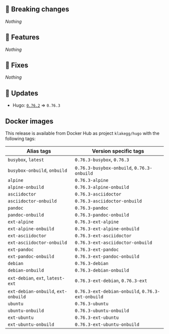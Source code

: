 ## :loudspeaker: Breaking changes

*Nothing*


## :tada: Features

*Nothing*


## :bug: Fixes

*Nothing*


## :heartbeat: Updates

* Hugo: [`0.76.2`](https://github.com/klakegg/docker-hugo/releases/tag/0.76.2) => `0.76.3`


## Docker images

This release is available from Docker Hub as project `klakegg/hugo` with the following tags:

| Alias tags                   | Version specific tags                      |
| ---------------------------- | ------------------------------------------ |
| `busybox`, `latest`          | `0.76.3-busybox`, `0.76.3`                 |
| `busybox-onbuild`, `onbuild` | `0.76.3-busybox-onbuild`, `0.76.3-onbuild` |
| `alpine`                     | `0.76.3-alpine`                            |
| `alpine-onbuild`             | `0.76.3-alpine-onbuild`                    |
| `asciidoctor`                | `0.76.3-asciidoctor`                       |
| `asciidoctor-onbuild`        | `0.76.3-asciidoctor-onbuild`               |
| `pandoc`                     | `0.76.3-pandoc`                            |
| `pandoc-onbuild`             | `0.76.3-pandoc-onbuild`                    |
| `ext-alpine`                 | `0.76.3-ext-alpine`                        |
| `ext-alpine-onbuild`         | `0.76.3-ext-alpine-onbuild`                |
| `ext-asciidoctor`            | `0.76.3-ext-asciidoctor`                   |
| `ext-asciidoctor-onbuild`    | `0.76.3-ext-asciidoctor-onbuild`           |
| `ext-pandoc`                 | `0.76.3-ext-pandoc`                        |
| `ext-pandoc-onbuild`         | `0.76.3-ext-pandoc-onbuild`                |
| `debian`                     | `0.76.3-debian`                            |
| `debian-onbuild`             | `0.76.3-debian-onbuild`                    |
| `ext-debian`, `ext`, `latest-ext` | `0.76.3-ext-debian`, `0.76.3-ext`     |
| `ext-debian-onbuild`, `ext-onbuild` | `0.76.3-ext-debian-onbuild`, `0.76.3-ext-onbuild` |
| `ubuntu`                     | `0.76.3-ubuntu`                            |
| `ubuntu-onbuild`             | `0.76.3-ubuntu-onbuild`                    |
| `ext-ubuntu`                 | `0.76.3-ext-ubuntu`                        |
| `ext-ubuntu-onbuild`         | `0.76.3-ext-ubuntu-onbuild`                |
